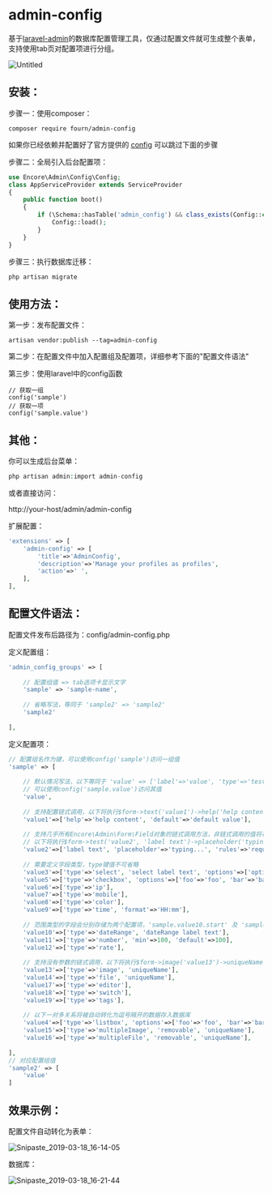 admin-config
======

基于[laravel-admin](https://github.com/z-song/laravel-admin)的数据库配置管理工具，仅通过配置文件就可生成整个表单，支持使用tab页对配置项进行分组。

![Untitled](https://ws4.sinaimg.cn/large/006tKfTcgy1g194izbkghg312y0mr1ky.gif)

## 安装：

步骤一：使用composer：

```
composer require fourn/admin-config
```

如果你已经依赖并配置好了官方提供的 [config](https://github.com/laravel-admin-extensions/config) 可以跳过下面的步骤

步骤二：全局引入后台配置项：

```php
use Encore\Admin\Config\Config;
class AppServiceProvider extends ServiceProvider
{
    public function boot()
    {
        if (\Schema::hasTable('admin_config') && class_exists(Config::class)) {
            Config::load();
        }
    }
}
```

步骤三：执行数据库迁移：

```php
php artisan migrate
```

## 使用方法：

第一步：发布配置文件：

```
artisan vendor:publish --tag=admin-config
```

第二步：在配置文件中加入配置组及配置项，详细参考下面的"配置文件语法"

第三步：使用laravel中的config函数

```
// 获取一组
config('sample')
// 获取一项
config('sample.value')
```



## 其他：

你可以生成后台菜单：

```php
php artisan admin:import admin-config
```

或者直接访问：

http://your-host/admin/admin-config

扩展配置：

```php
'extensions' => [
    'admin-config' => [
        'title'=>'AdminConfig',
        'description'=>'Manage your profiles as profiles',
        'action'=>' ',
    ],
],
```



## 配置文件语法：

配置文件发布后路径为：config/admin-config.php

定义配置组：

```php
'admin_config_groups' => [
  
	// 配置组值 => tab选项卡显示文字
	'sample' => 'sample-name',
  
	// 省略写法，等同于 'sample2' => 'sample2'
	'sample2'
  
],
```

定义配置项：

```php
// 配置组名作为键，可以使用config('sample')访问一组值
'sample' => [
  
	// 默认情况写法，以下等同于 'value' => ['label'=>'value', 'type'=>'test']
	// 可以使用config('sample.value')访问其值
	'value',
  
	// 支持配置链式调用，以下将执行$form->text('value1')->help('help content')->default('default value')
	'value1'=>['help'=>'help content', 'default'=>'default value'],
  
	// 支持几乎所有Encore\Admin\Form\Field对象的链式调用方法，非链式调用的值将在Field实例化时作为参数传入
	// 以下将执行$form->test('value2', 'label text')->placeholder('typing...')->rules('required')
	'value2'=>['label text', 'placeholder'=>'typing...', 'rules'=>'required'],
  
	// 需要定义字段类型，type键值不可省略
	'value3'=>['type'=>'select', 'select label text', 'options'=>['option1'=>'option1', 			'option2'=>'option2']],
	'value5'=>['type'=>'checkbox', 'options'=>['foo'=>'foo', 'bar'=>'bar']],
	'value6'=>['type'=>'ip'],
	'value7'=>['type'=>'mobile'],
	'value8'=>['type'=>'color'],
	'value9'=>['type'=>'time', 'format'=>'HH:mm'],
  
	// 范围类型的字段会分别存储为两个配置项，'sample.value10.start' 及 'sample.value10.end'
	'value10'=>['type'=>'dateRange', 'dateRange label text'],
	'value11'=>['type'=>'number', 'min'=>100, 'default'=>100],
	'value12'=>['type'=>'rate'],
  
	// 支持没有参数的链式调用，以下将执行$form->image('value13')->uniqueName()
	'value13'=>['type'=>'image', 'uniqueName'],
	'value14'=>['type'=>'file', 'uniqueName'],
	'value17'=>['type'=>'editor'],
	'value18'=>['type'=>'switch'],
	'value19'=>['type'=>'tags'],
  
	// 以下一对多关系将被自动转化为逗号隔开的数据存入数据库
	'value4'=>['type'=>'listbox', 'options'=>['foo'=>'foo', 'bar'=>'bar']],
	'value15'=>['type'=>'multipleImage', 'removable', 'uniqueName'],
	'value16'=>['type'=>'multipleFile', 'removable', 'uniqueName'],
  
],
// 对应配置组值
'sample2' => [
	'value'
]
```



## 效果示例：

配置文件自动转化为表单：

![Snipaste_2019-03-18_16-14-05](https://ws2.sinaimg.cn/large/006tKfTcgy1g171q2oy8vj31b70qjwgd.jpg)

数据库：

![Snipaste_2019-03-18_16-21-44](https://ws1.sinaimg.cn/large/006tKfTcgy1g171q8ri68j30uk0fa411.jpg)





